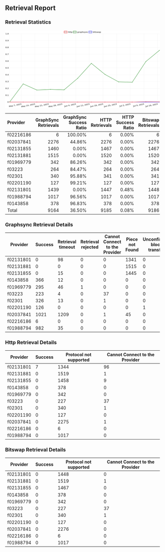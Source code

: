## Retrieval Report
### Retrieval Statistics
<img src="https://raw.githubusercontent.com/data-preservation-programs/filplus-checker-assets/main/filecoin-project/filecoin-plus-large-datasets/issues/1686/1689734498882.png"/>

| Provider  | GraphSync Retrievals | GraphSync Success Ratio | HTTP Retrievals | HTTP Success Ratio | Bitswap Retrievals | Bitswap Success Ratio |
| :-------- | -------------------: | ----------------------: | --------------: | -----------------: | -----------------: | --------------------: |
| f02216186 |                    6 |                 100.00% |               6 |              0.00% |                  6 |                 0.00% |
| f02037841 |                 2276 |                  44.86% |            2276 |              0.00% |               2276 |                 0.00% |
| f02131855 |                 1460 |                   0.00% |            1467 |              0.00% |               1467 |                 0.00% |
| f02131881 |                 1515 |                   0.00% |            1520 |              0.00% |               1520 |                 0.00% |
| f01969779 |                  342 |                  86.26% |             342 |              0.00% |                342 |                 0.00% |
| f03223    |                  264 |                  84.47% |             264 |              0.00% |                264 |                 0.00% |
| f02301    |                  340 |                  95.88% |             341 |              0.00% |                341 |                 0.00% |
| f02201190 |                  127 |                  99.21% |             127 |              0.00% |                127 |                 0.00% |
| f02131801 |                 1439 |                   0.00% |            1447 |              0.48% |               1448 |                 0.00% |
| f01988794 |                 1017 |                  96.56% |            1017 |              0.00% |               1017 |                 0.00% |
| f0143858  |                  378 |                  96.83% |             378 |              0.00% |                378 |                 0.00% |
| Total     |                 9164 |                  36.50% |            9185 |              0.08% |               9186 |                 0.00% |

### Graphsync Retrieval Details
| Provider  | Success | Retrieval timeout | Retrieval rejected | Cannot Connect to the Provider | Piece not Found | Unconfirmed block transfer |
| --------- | ------- | ----------------- | ------------------ | ------------------------------ | --------------- | -------------------------- |
| f02131801 | 0       | 98                | 0                  | 0                              | 1341            | 0                          |
| f02131881 | 0       | 0                 | 0                  | 0                              | 1515            | 0                          |
| f02131855 | 0       | 15                | 0                  | 0                              | 1445            | 0                          |
| f0143858  | 366     | 12                | 0                  | 0                              | 0               | 0                          |
| f01969779 | 295     | 46                | 1                  | 0                              | 0               | 0                          |
| f03223    | 223     | 4                 | 0                  | 37                             | 0               | 0                          |
| f02301    | 326     | 13                | 0                  | 1                              | 0               | 0                          |
| f02201190 | 126     | 0                 | 0                  | 0                              | 0               | 1                          |
| f02037841 | 1021    | 1209              | 0                  | 1                              | 45              | 0                          |
| f02216186 | 6       | 0                 | 0                  | 0                              | 0               | 0                          |
| f01988794 | 982     | 35                | 0                  | 0                              | 0               | 0                          |

### Http Retrieval Details
| Provider  | Success | Protocol not supported | Cannot Connect to the Provider |
| --------- | ------- | ---------------------- | ------------------------------ |
| f02131801 | 7       | 1344                   | 96                             |
| f02131881 | 0       | 1519                   | 1                              |
| f02131855 | 0       | 1458                   | 9                              |
| f0143858  | 0       | 378                    | 0                              |
| f01969779 | 0       | 342                    | 0                              |
| f03223    | 0       | 227                    | 37                             |
| f02301    | 0       | 340                    | 1                              |
| f02201190 | 0       | 127                    | 0                              |
| f02037841 | 0       | 2275                   | 1                              |
| f02216186 | 0       | 6                      | 0                              |
| f01988794 | 0       | 1017                   | 0                              |

### Bitswap Retrieval Details
| Provider  | Success | Protocol not supported | Cannot Connect to the Provider |
| --------- | ------- | ---------------------- | ------------------------------ |
| f02131801 | 0       | 1448                   | 0                              |
| f02131881 | 0       | 1519                   | 1                              |
| f02131855 | 0       | 1467                   | 0                              |
| f0143858  | 0       | 378                    | 0                              |
| f01969779 | 0       | 342                    | 0                              |
| f03223    | 0       | 227                    | 37                             |
| f02301    | 0       | 340                    | 1                              |
| f02201190 | 0       | 127                    | 0                              |
| f02037841 | 0       | 2276                   | 0                              |
| f02216186 | 0       | 6                      | 0                              |
| f01988794 | 0       | 1017                   | 0                              |
